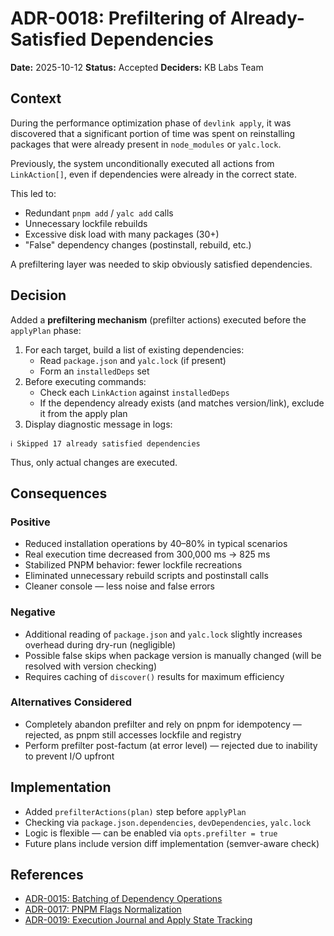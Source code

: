 # ADR-0018: Prefiltering of Already-Satisfied Dependencies

**Date:** 2025-10-12
**Status:** Accepted
**Deciders:** KB Labs Team

## Context

During the performance optimization phase of `devlink apply`, it was discovered that a significant portion of time was spent on reinstalling packages that were already present in `node_modules` or `yalc.lock`.

Previously, the system unconditionally executed all actions from `LinkAction[]`, even if dependencies were already in the correct state.

This led to:
- Redundant `pnpm add` / `yalc add` calls
- Unnecessary lockfile rebuilds
- Excessive disk load with many packages (30+)
- "False" dependency changes (postinstall, rebuild, etc.)

A prefiltering layer was needed to skip obviously satisfied dependencies.

## Decision

Added a **prefiltering mechanism** (prefilter actions) executed before the `applyPlan` phase:

1. For each target, build a list of existing dependencies:
   - Read `package.json` and `yalc.lock` (if present)
   - Form an `installedDeps` set
2. Before executing commands:
   - Check each `LinkAction` against `installedDeps`
   - If the dependency already exists (and matches version/link), exclude it from the apply plan
3. Display diagnostic message in logs:

```
ℹ Skipped 17 already satisfied dependencies
```

Thus, only actual changes are executed.

## Consequences

### Positive

- Reduced installation operations by 40–80% in typical scenarios
- Real execution time decreased from 300,000 ms → 825 ms
- Stabilized PNPM behavior: fewer lockfile recreations
- Eliminated unnecessary rebuild scripts and postinstall calls
- Cleaner console — less noise and false errors

### Negative

- Additional reading of `package.json` and `yalc.lock` slightly increases overhead during dry-run (negligible)
- Possible false skips when package version is manually changed (will be resolved with version checking)
- Requires caching of `discover()` results for maximum efficiency

### Alternatives Considered

- Completely abandon prefilter and rely on pnpm for idempotency — rejected, as pnpm still accesses lockfile and registry
- Perform prefilter post-factum (at error level) — rejected due to inability to prevent I/O upfront

## Implementation

- Added `prefilterActions(plan)` step before `applyPlan`
- Checking via `package.json.dependencies`, `devDependencies`, `yalc.lock`
- Logic is flexible — can be enabled via `opts.prefilter = true`
- Future plans include version diff implementation (semver-aware check)

## References

- [ADR-0015: Batching of Dependency Operations](./0015-batching-of-dependency-operations.md)
- [ADR-0017: PNPM Flags Normalization](./0017-pnpm-flags-normalization.md)
- [ADR-0019: Execution Journal and Apply State Tracking](./0019-execution-journal-and-apply-state-tracking.md)

